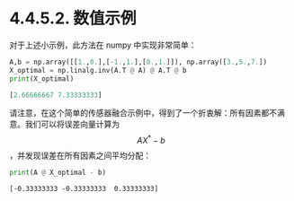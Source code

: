 # 4.4.5.2. 数值示例

对于上述小示例，此方法在 numpy 中实现非常简单：

```python
A,b = np.array([[1.,0.],[-1.,1.],[0.,1.]]), np.array([3.,5.,7.])
X_optimal = np.linalg.inv(A.T @ A) @ A.T @ b
print(X_optimal)
```

```python
[2.66666667 7.33333333]
```

请注意，在这个简单的传感器融合示例中，得到了一个折衷解：所有因素都不满意。我们可以将误差向量计算为$$A X^* - b$$，并发现误差在所有因素之间平均分配：

```python
print(A @ X_optimal - b)
```

```
[-0.33333333 -0.33333333  0.33333333]
```

